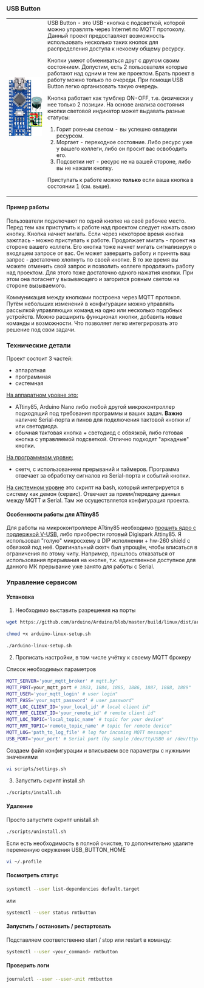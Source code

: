 ### USB Button

<table border="0">
  <tr>
    <td>
      <img src="https://github.com/simonovich/usb_button/blob/master/images/sch_rmt_button.png"></img>
    </td>
    <td>
USB Button - это USB-кнопка с подсветкой, которой можно управлять через Internet по MQTT протоколу.
Данный проект предоставляет возможность использовать несколько таких кнопок для распределения доступа к некоему общему ресурсу.

Кнопки умеют обмениваться друг с другом своим состоянием.
Допустим, есть 2 пользователя которые работают над одним и тем же проектом. Брать проект в работу можно только по очереди.
При помощи USB Button легко организовать такую очередь.

Кнопка работает как тумблер ON-OFF, т.е. физически у нее только 2 позиции. На основе анализа состояния кнопки световой индикатор может выдавать разные статусы:
1. Горит ровным светом - вы успешно овладели ресурсом.
2. Моргает - переходное состояние. Либо ресурс уже у вашего коллеги, либо он просит вас освободить его.
3. Подсветки нет - ресурс не на вашей стороне, либо вы не нажали кнопку.

Приступать к работе можно **только** если ваша кнопка в состоянии 1 (см. выше).
    </td>
  </tr>
</table>

#### Пример работы
Пользователи подключают по одной кнопке на своё рабочее место.
Перед тем как приступить к работе над проектом следует нажать свою кнопку.
Кнопка начнет мигать. Если через некоторое время кнопка зажглась - можно приступать к работе.
Продолжает мигать - проект на стороне вашего коллеги. Его кнопка тоже начнет мигать сигнализируя о входящем запросе от вас.
Он может завершить работу и принять ваш запрос - достаточно хлопнуть по своей кнопке.
В то же время вы можете отменить свой запрос и позволить коллеге продолжить работу над проектом. Для этого тоже достаточно одного нажатия кнопки. При этом она погаснет у вызывающего и загорится ровным светом на стороне вызываемого.

Коммуникация между кнопками построена через MQTT протокол. Путём небольших изменений в конфигурации можно управлять рассылкой управляющих команд на одно или несколько подобных устройств.
Можно расширить функционал кнопки, добавить новые команды и возможности. Что позволяет легко интегрировать это решение под свои задачи.

### Технические детали
Проект состоит 3 частей:
- аппаратная
- программная
- системная

<u>На аппаратном уровне это:</u>
- ATtiny85, Arduino Nano либо любой другой микроконтроллер подходящий под требования программы и ваших задач.
**Важно** наличие Serial-порта и пинов для подключения тактовой кнопки и/или светодиода.
- обычная тактовая кнопка + светодиод с обвязкой, либо готовая кнопка с управляемой подсветкой.
Отлично подходят "аркадные" кнопки.

<u>На программном уровне:</u>
- скетч, с использованием прерываний и таймеров. Программа отвечает за обработку сигналов из Serial-порта и событий кнопки.

<u>На системном уровне</u> это скрипт на bash, который интегрируется в систему как демон (сервис). Отвечает за прием/передачу данных между MQTT и Serial.
Там же осуществляется конфигурация проекта.

#### Особенности работы для ATtiny85

Для работы на микроконтроллере ATtiny85 необходимо [прошить ядро с поддержкой V-USB](https://github.com/ArminJo/micronucleus-firmware#recommended-configuration), либо приобрести готовый Digispark Attiny85.
Я использовал "голую" микросхему в DIP исполнении + hw-260 shield с обвязкой под неё.
Оригинальный скетч был упрощён, чтобы вписаться в ограничения по этому чипу.
Например, пришлось отказаться от использования прерывания на кнопке, т.к. единственное доступное для данного МК прерывание уже занято для работы с Serial.

### Управление сервисом
#### Установка
1. Необходимо выставить разрешения на порты
```bash
wget https://github.com/arduino/Arduino/blob/master/build/linux/dist/arduino-linux-setup.sh
```
```bash
chmod +x arduino-linux-setup.sh
```
```bash
./arduino-linux-setup.sh
```

2. Прописать настройки, в том числе учётку к своему MQTT брокеру

Список необходимых параметров
```bash
MQTT_SERVER='your_mqtt_broker' # mqtt.by"
MQTT_PORT=your_mqtt_port # 1883, 1884, 1885, 1886, 1887, 1888, 1889"
MQTT_USER='your_mqtt_login' # user login"
MQTT_PASS='your_mqtt_password' # user password"
MQTT_LOC_CLIENT_ID='your_local_id' # local client id"
MQTT_RMT_CLIENT_ID='your_remote_id' # remote client id"
MQTT_LOC_TOPIC='local_topic_name' # topic for your device"
MQTT_RMT_TOPIC='remote_topic_name' # topic for remote device"
MQTT_LOG='path_to_log_file' # log for incoming MQTT messages"
USB_PORT='your_port' # Serial port (by sample /dev/ttyUSB0 or /dev/ttyACM0)"
```
Создаем файл конфигурации и вписываем все параметры с нужными значениями
```bash
vi scripts/settings.sh
```

3. Запустить скрипт install.sh
```bash
./scripts/install.sh
```
#### Удаление
Просто запустите скрипт unistall.sh
```bash
./scripts/uninstall.sh
```
Если есть необходимость в полной очистке, то дополнительно удалите переменную окружения USB_BUTTON_HOME
```bash
vi ~/.profile
```
#### Посмотреть статус
```bash
systemctl --user list-dependencies default.target
```
или
```bash
systemctl --user status rmtbutton
```
#### Запустить / остановить / рестартовать
Подставляем соответственно start / stop или restart в команду:
```bash
systemctl --user <your_command> rmtbutton
```
#### Проверить логи
```bash
journalctl --user --user-unit rmtbutton
```
